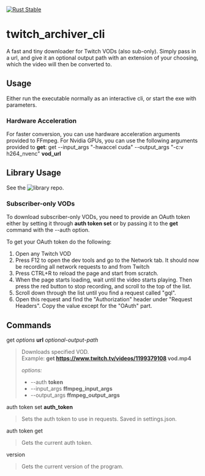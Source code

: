 [![Rust Stable](https://github.com/F0903/twitch_archiver_cli/actions/workflows/rust.yml/badge.svg)](https://github.com/F0903/twitch_archiver/actions/workflows/rust.yml)

# twitch_archiver_cli

A fast and tiny downloader for Twitch VODs (also sub-only).
Simply pass in a url, and give it an optional output path with an extension of your choosing, which the video will then be converted to.

## Usage

Either run the executable normally as an interactive cli, or start the exe with parameters.

### Hardware Acceleration

For faster conversion, you can use hardware acceleration arguments provided to FFmpeg.
For Nvidia GPUs, you can use the following arguments provided to **get**:
get --input_args "-hwaccel cuda" --output_args "-c:v h264_nvenc" **vod_url**

## Library Usage

See the ![library repo.](https://github.com/F0903/twitch_archiver)

### Subscriber-only VODs

To download subscriber-only VODs, you need to provide an OAuth token either by setting it through **auth token set** or by passing it to the **get** command with the --auth option.

To get your OAuth token do the following:

1. Open any Twitch VOD
2. Press F12 to open the dev tools and go to the Network tab. It should now be recording all network requests to and from Twitch
3. Press CTRL+R to reload the page and start from scratch.
4. When the page starts loading, wait until the video starts playing. Then press the red button to stop recording, and scroll to the top of the list.
5. Scroll down through the list until you find a request called "gql".
6. Open this request and find the "Authorization" header under "Request Headers". Copy the value except for the "OAuth" part.

## Commands

get _options_ **url** _optional-output-path_

> Downloads specified VOD.  
> Example: **get https://www.twitch.tv/videos/1199379108 vod.mp4**
>
> _options:_
>
> - --auth **token**
> - --input_args **ffmpeg_input_args**
> - --output_args **ffmpeg_output_args**

auth token set **auth_token**

> Sets the auth token to use in requests. Saved in settings.json.

auth token get

> Gets the current auth token.

version

> Gets the current version of the program.
